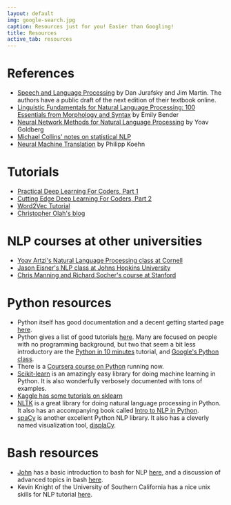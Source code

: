 ```yaml
---
layout: default
img: google-search.jpg
caption: Resources just for you! Easier than Googling!
title: Resources
active_tab: resources
---
```


References 
=============================================================

* [Speech and Language Processing](https://web.stanford.edu/~jurafsky/slp3/) by Dan Jurafsky and Jim Martin. The authors have a public draft of the next edition of their textbook online.
* [Linguistic Fundamentals for Natural Language Processing: 100 Essentials from Morphology and Syntax](http://www.morganclaypool.com/doi/pdf/10.2200/S00493ED1V01Y201303HLT020) by Emily Bender
* [Neural Network Methods for Natural Language Processing](http://www.morganclaypool.com/doi/abs/10.2200/S00762ED1V01Y201703HLT037) by Yoav Goldberg
* [Michael Collins' notes on statistical NLP](http://www.cs.columbia.edu/~mcollins/)
* [Neural Machine Translation](https://arxiv.org/abs/1709.07809) by Philipp Koehn


Tutorials 
=============================================================
* [Practical Deep Learning For Coders, Part 1](http://course.fast.ai)
* [Cutting Edge Deep Learning For Coders, Part 2](http://course.fast.ai/part2.html)
* [Word2Vec Tutorial](http://mccormickml.com/2016/04/19/word2vec-tutorial-the-skip-gram-model/)
* [Christopher Olah's blog](http://colah.github.io/)

NLP courses at other universities
=============================================================

* [Yoav Artzi's Natural Language Processing class at Cornell](http://yoavartzi.com/cs5740-sp18-temp/)
* [Jason Eisner's NLP class at Johns Hopkins University](https://www.cs.jhu.edu/~jason/465/)
* [Chris Manning and Richard Socher's course at Stanford](https://web.stanford.edu/class/cs224n/)



Python resources
=============================================================

- Python itself has good documentation and a decent getting started page [here](https://docs.python.org/2/tutorial/introduction.html).
- Python gives a list of good tutorials [here](https://wiki.python.org/moin/BeginnersGuide/Programmers). Many are focused on people with no programming background, but two that seem a bit less introductory are the [Python in 10 minutes](http://www.stavros.io/tutorials/python/) tutorial, and [Google's Python class](https://developers.google.com/edu/python/).
- There is a [Coursera course on Python](https://www.coursera.org/course/interactivepython) running now.
- [Scikit-learn](http://scikit-learn.org/stable/) is an amazingly easy library for doing machine learning in Python. It is also wonderfully verbosely documented with tons of examples.
- [Kaggle has some tutorials on sklearn](https://www.kaggle.com/c/data-science-london-scikit-learn/visualization)
- [NLTK](http://www.nltk.org/) is a great library for doing natural language processing in Python.  It also has an accompanying book called [Intro to NLP in Python](http://www.nltk.org/book/). 
- [spaCy](https://spacy.io) is another excellent Python NLP library.  It also has a cleverly named visualization tool, [displaCy](https://spacy.io/usage/visualizers).

Bash resources
==============

- [John](https://seas.upenn.edu/~johnhew/) has a basic introduction to bash for NLP [here](tutorials/2017-03-06-bash-for-nlp-tutorial-basic.md), and a discussion of advanced topics in bash [here](tutorials/2017-03-07-bash-for-nlp-tutorial-topics.md).
- Kevin Knight of the University of Southern California has a nice unix skills for NLP tutorial [here](http://www.isi.edu/natural-language/mt/unix.txt).
